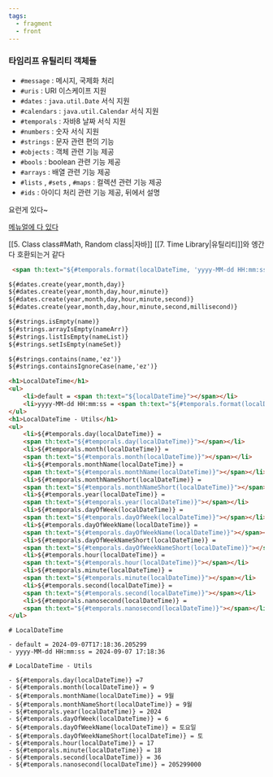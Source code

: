 ```yaml
---
tags:
  - fragment
  - front
---
```


### 타임리프 유틸리티 객체들  
- `#message` : 메시지, 국제화 처리  
- `#uris` : URI 이스케이프 지원  
- `#dates` : `java.util.Date` 서식 지원 
- `#calendars` : `java.util.Calendar` 서식 지원 
- `#temporals` : 자바8 날짜 서식 지원  
- `#numbers` : 숫자 서식 지원  
- `#strings` : 문자 관련 편의 기능  
- `#objects` : 객체 관련 기능 제공  
- `#bools` : boolean 관련 기능 제공  
- `#arrays` : 배열 관련 기능 제공  
- `#lists` , `#sets` , `#maps` : 컬렉션 관련 기능 제공
- `#ids` : 아이디 처리 관련 기능 제공, 뒤에서 설명

요런게 있다~

[메뉴얼에 다 있다](https://www.thymeleaf.org/doc/tutorials/3.0/usingthymeleaf.html#appendix-b-expression-utility-objects)

[[5. Class class#Math, Random class|자바]] [[7. Time Library|유틸리티]]와 엥간 다 호환되는거 같다
```html title:"현재시간"
 <span th:text="${#temporals.format(localDateTime, 'yyyy-MM-dd HH:mm:ss')}"></span>
 ```

~~~HTML
${#dates.create(year,month,day)}
${#dates.create(year,month,day,hour,minute)}
${#dates.create(year,month,day,hour,minute,second)}
${#dates.create(year,month,day,hour,minute,second,millisecond)}
~~~

~~~HTML
${#strings.isEmpty(name)}
${#strings.arrayIsEmpty(nameArr)}
${#strings.listIsEmpty(nameList)}
${#strings.setIsEmpty(nameSet)}

${#strings.contains(name,'ez')}              
${#strings.containsIgnoreCase(name,'ez')}   
~~~



~~~HTML
<h1>LocalDateTime</h1>  
<ul>  
    <li>default = <span th:text="${localDateTime}"></span></li>  
    <li>yyyy-MM-dd HH:mm:ss = <span th:text="${#temporals.format(localDateTime,'yyyy-MM-dd HH:mm:ss')}"></span></li>  
</ul>  
<h1>LocalDateTime - Utils</h1>  
<ul>  
    <li>${#temporals.day(localDateTime)} =
    <span th:text="${#temporals.day(localDateTime)}"></span></li>  
    <li>${#temporals.month(localDateTime)} = 
    <span th:text="${#temporals.month(localDateTime)}"></span></li>  
    <li>${#temporals.monthName(localDateTime)} = 
    <span th:text="${#temporals.monthName(localDateTime)}"></span></li>  
    <li>${#temporals.monthNameShort(localDateTime)} = 
    <span th:text="${#temporals.monthNameShort(localDateTime)}"></span></li>  
    <li>${#temporals.year(localDateTime)} = 
    <span th:text="${#temporals.year(localDateTime)}"></span></li>  
    <li>${#temporals.dayOfWeek(localDateTime)} = 
    <span th:text="${#temporals.dayOfWeek(localDateTime)}"></span></li>  
    <li>${#temporals.dayOfWeekName(localDateTime)} = 
    <span th:text="${#temporals.dayOfWeekName(localDateTime)}"></span></li>  
    <li>${#temporals.dayOfWeekNameShort(localDateTime)} = 
    <span th:text="${#temporals.dayOfWeekNameShort(localDateTime)}"></span></li>  
    <li>${#temporals.hour(localDateTime)} = 
    <span th:text="${#temporals.hour(localDateTime)}"></span></li>  
    <li>${#temporals.minute(localDateTime)} = 
    <span th:text="${#temporals.minute(localDateTime)}"></span></li>  
    <li>${#temporals.second(localDateTime)} = 
    <span th:text="${#temporals.second(localDateTime)}"></span></li>  
    <li>${#temporals.nanosecond(localDateTime)} = 
    <span th:text="${#temporals.nanosecond(localDateTime)}"></span></li>  
</ul>
~~~


~~~결과
# LocalDateTime

- default = 2024-09-07T17:18:36.205299
- yyyy-MM-dd HH:mm:ss = 2024-09-07 17:18:36

# LocalDateTime - Utils

- ${#temporals.day(localDateTime)} =7
- ${#temporals.month(localDateTime)} = 9
- ${#temporals.monthName(localDateTime)} = 9월
- ${#temporals.monthNameShort(localDateTime)} = 9월
- ${#temporals.year(localDateTime)} = 2024
- ${#temporals.dayOfWeek(localDateTime)} = 6
- ${#temporals.dayOfWeekName(localDateTime)} = 토요일
- ${#temporals.dayOfWeekNameShort(localDateTime)} = 토
- ${#temporals.hour(localDateTime)} = 17
- ${#temporals.minute(localDateTime)} = 18
- ${#temporals.second(localDateTime)} = 36
- ${#temporals.nanosecond(localDateTime)} = 205299000
~~~
